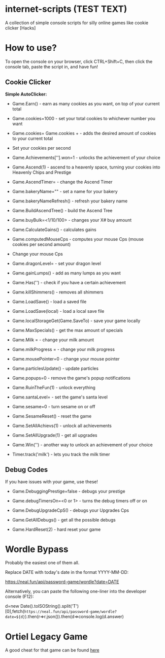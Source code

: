 # internet-scripts (TEST TEXT)

A collection of simple console scripts for silly online games like cookie clicker [Hacks]

# How to use?

To open the console on your browser, click CTRL+Shift+C, then click the console tab, paste the script in, and have fun!

## Cookie Clicker

**Simple AutoClicker:**

- Game.Earn(<cookie amount>) - earn as many cookies as you want, on top of your current total

- Game.cookies=1000 - set your total cookies to whichever number you want

- Game.cookies= Game.cookies + <number> - adds the desired amount of cookies to your current total

- Set your cookies per second

- Game.Achievements['<achievement name>'].won=1 - unlocks the achievement of your choice

- Game.Ascend(1) - ascend to a heavenly space, turning your cookies into Heavenly Chips and Prestige

- Game.AscendTimer=<time> - change the Ascend Timer

- Game.bakeryName="<bakery name>" - set a name for your bakery

- Game.bakeryNameRefresh() - refresh your bakery name

- Game.BuildAscendTree() - build the Ascend Tree

- Game.buyBulk=<1/10/100> - changes your X# buy amount

- Game.CalculateGains() - calculates gains

- Game.computedMouseCps - computes your mouse Cps (mouse cookies per second amount)

- Change your mouse Cps

- Game.dragonLevel=<level> - set your dragon level

- Game.gainLumps(<amount of lumps>) - add as many lumps as you want

- Game.Has('<achievement name>') - check if you have a certain achievement

- Game.killShimmers() - removes all shimmers

- Game.LoadSave() - load a saved file

- Game.LoadSave(local) - load a local save file

- Game.localStorageGet(Game.SaveTo) - save your game locally

- Game.MaxSpecials() - get the max amount of specials

- Game.Milk = <amount> - change your milk amount

- Game.milkProgress = <milk amount> - change your milk progress

- Game.mousePointer=0 - change your mouse pointer

- Game.particlesUpdate() - update particles

- Game.popups=0 - remove the game's popup notifications

- Game.RuinTheFun(1) - unlock everything

- Game.santaLevel=<level> - set the game's santa level

- Game.sesame=0 - turn sesame on or off

- Game.SesameReset() - reset the game

- Game.SetAllAchievs(1) - unlock all achievements

- Game.SetAllUpgrade(1) - get all upgrades

- Game.Win('<achievement name>') - another way to unlock an achievement of your choice

- Timer.track('milk') - lets you track the milk timer

## Debug Codes

If you have issues with your game, use these!

- Game.DebuggingPrestige=false - debugs your prestige

- Game.debugTimersOn=<0 or 1> - turns the debug timers off or on

- Game.DebugUpgradeCpS() - debugs your Upgrades Cps

- Game.GetAllDebugs() - get all the possible debugs

- Game.HardReset(2) - hard reset your game

# Wordle Bypass

Probably the easiest one of them all.

Replace DATE with today's date in the format YYYY-MM-DD:

https://neal.fun/api/password-game/wordle?date=DATE

Alternatively, you can paste the following one-liner into the developer console (F12):

d=new Date().toISOString().split('T')[0],fetch(`https://neal.fun/api/password-game/wordle?date=${d}`).then(r=>r.json()).then(d=>console.log(d.answer)

# Ortiel Legacy Game

A good cheat for that game can be found [here](https://github.com/geekahedron/heritage/tree/master)

